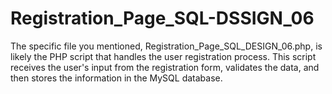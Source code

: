 # Registration_Page_SQL-DSSIGN_06
The specific file you mentioned, Registration_Page_SQL_DESIGN_06.php, is likely the PHP script that handles the user registration process. This script receives the user's input from the registration form, validates the data, and then stores the information in the MySQL database.
